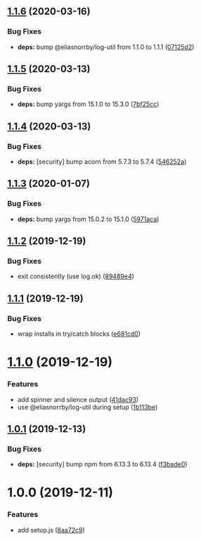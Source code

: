 ## [1.1.6](https://github.com/eliasnorrby/jest-config/compare/v1.1.5...v1.1.6) (2020-03-16)


### Bug Fixes

* **deps:** bump @eliasnorrby/log-util from 1.1.0 to 1.1.1 ([07125d2](https://github.com/eliasnorrby/jest-config/commit/07125d2db8e41255865b66c1fad20dd00d3df5c8))

## [1.1.5](https://github.com/eliasnorrby/jest-config/compare/v1.1.4...v1.1.5) (2020-03-13)


### Bug Fixes

* **deps:** bump yargs from 15.1.0 to 15.3.0 ([7bf25cc](https://github.com/eliasnorrby/jest-config/commit/7bf25ccba57c9df7d2b2df3e18b9322ec32510f8))

## [1.1.4](https://github.com/eliasnorrby/jest-config/compare/v1.1.3...v1.1.4) (2020-03-13)


### Bug Fixes

* **deps:** [security] bump acorn from 5.7.3 to 5.7.4 ([546252a](https://github.com/eliasnorrby/jest-config/commit/546252a2f3fbfa5733d8330482b2d7f0577f83c1))

## [1.1.3](https://github.com/eliasnorrby/jest-config/compare/v1.1.2...v1.1.3) (2020-01-07)


### Bug Fixes

* **deps:** bump yargs from 15.0.2 to 15.1.0 ([5971aca](https://github.com/eliasnorrby/jest-config/commit/5971aca59f5ed5b974f8e5599457199fe45a9c06))

## [1.1.2](https://github.com/eliasnorrby/jest-config/compare/v1.1.1...v1.1.2) (2019-12-19)


### Bug Fixes

* exit consistently (use log.ok) ([89489e4](https://github.com/eliasnorrby/jest-config/commit/89489e467301aa7b985dead395d1184dcf81a2f9))

## [1.1.1](https://github.com/eliasnorrby/jest-config/compare/v1.1.0...v1.1.1) (2019-12-19)


### Bug Fixes

* wrap installs in try/catch blocks ([e681cd0](https://github.com/eliasnorrby/jest-config/commit/e681cd0adc2ac61c3f024a2da63f1aa71c03709d))

# [1.1.0](https://github.com/eliasnorrby/jest-config/compare/v1.0.1...v1.1.0) (2019-12-19)


### Features

* add spinner and silence output ([41dac93](https://github.com/eliasnorrby/jest-config/commit/41dac935fb5ced4e1cd08564ccf570090482d33f))
* use @eliasnorrby/log-util during setup ([1b113be](https://github.com/eliasnorrby/jest-config/commit/1b113be31ddff9040a26439dd4f1dbc919404b25))

## [1.0.1](https://github.com/eliasnorrby/jest-config/compare/v1.0.0...v1.0.1) (2019-12-13)


### Bug Fixes

* **deps:** [security] bump npm from 6.13.3 to 6.13.4 ([f3bade0](https://github.com/eliasnorrby/jest-config/commit/f3bade0340af8d1e52fad5cefedee44b11ba1a53))

# 1.0.0 (2019-12-11)


### Features

* add setup.js ([8aa72c9](https://github.com/eliasnorrby/jest-config/commit/8aa72c9a5db4d3d6e129c12ae2c57d221cc99a84))
